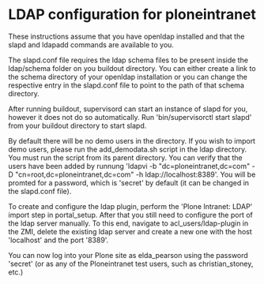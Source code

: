 LDAP configuration for ploneintranet
====================================

These instructions assume that you have openldap installed and that the slapd and ldapadd commands are available to you.

The slapd.conf file requires the ldap schema files to be present inside the ldap/schema folder on you buildout directory. You can either create a link to the schema directory of your openldap installation or you can change the respective entry in the slapd.conf file to point to the path of that schema directory.

After running buildout, supervisord can start an instance of slapd for you, however it does not do so automatically. Run 'bin/supervisorctl start slapd' from your buildout directory to start slapd.

By default there will be no demo users in the directory. If you wish to import demo users, please run the add_demodata.sh script in the ldap directory. You must run the script from its parent directory. You can verify that the users have been added by runnung 'ldapvi -b "dc=ploneintranet,dc=com" -D "cn=root,dc=ploneintranet,dc=com" -h ldap://localhost:8389'. You will be promted for a password, which is 'secret' by default (it can be changed in the slapd.conf file).

To create and configure the ldap plugin, perform the 'Plone Intranet: LDAP' import step in portal_setup. After that you still need to configure the port of the ldap server manually. To this end, navigate to acl_users/ldap-plugin in the ZMI, delete the existing ldap server and create a new one with the host 'localhost' and the port '8389'.

You can now log into your Plone site as elda_pearson using the password 'secret' (or as any of the Ploneintranet test users, such as christian_stoney, etc.)
